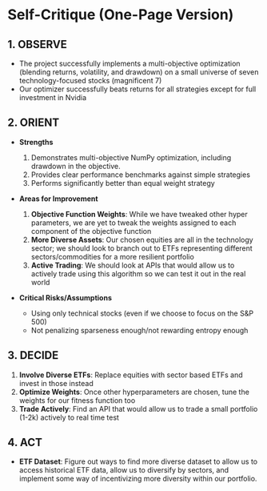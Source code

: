 # Self-Critique (One-Page Version)

## 1. OBSERVE
- The project successfully implements a multi-objective optimization (blending returns, volatility, and drawdown) on a small universe of seven technology-focused stocks (magnificent 7)
- Our optimizer successfully beats returns for all strategies except for full investment in Nvidia

## 2. ORIENT
- **Strengths**  
  1. Demonstrates multi-objective NumPy optimization, including drawdown in the objective. 
  2. Provides clear performance benchmarks against simple strategies
  3. Performs significantly better than equal weight strategy

- **Areas for Improvement**  
  1. **Objective Function Weights**: While we have tweaked other hyper parameters, we are yet to tweak the weights assigned to each component of the objective function 
  2. **More Diverse Assets**: Our chosen equities are all in the technology sector; we should look to branch out to ETFs representing different sectors/commodities for a more resilient portfolio
  3. **Active Trading**: We should look at APIs that would allow us to actively trade using this algorithm so we can test it out in the real world

- **Critical Risks/Assumptions**  
  - Using only technical stocks (even if we choose to focus on the S&P 500)
  - Not penalizing sparseness enough/not rewarding entropy enough

## 3. DECIDE
1. **Involve Diverse ETFs**: Replace equities with sector based ETFs and invest in those instead
2. **Optimize Weights**: Once other hyperparameters are chosen, tune the weights for our fitness function too
3. **Trade Actively**: Find an API that would allow us to trade a small portfolio (1-2k) actively to real time test

## 4. ACT
- **ETF Dataset**: Figure out ways to find more diverse dataset to allow us to access historical ETF data, allow us to diversify by sectors, and implement some way of incentivizing more diversity within our portfolio.
